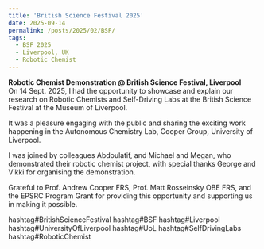```yaml
---
title: 'British Science Festival 2025'
date: 2025-09-14
permalink: /posts/2025/02/BSF/
tags:
  - BSF 2025
  - Liverpool, UK
  - Robotic Chemist
---
```





<a href="https://www.linkedin.com/posts/satheeshkumar-veeramani_britishsciencefestival-bsf-liverpool-activity-7374557877568700416-HCk9?utm_source=share&utm_medium=member_desktop&rcm=ACoAABpfmGUBtj5hCcqTwsche2tpJFLdAqlGUE8" target="_blank" rel="noopener"
   class="notice--info" style="display:block;text-decoration:none;">
  <strong>Robotic Chemist Demonstration @ British Science Festival, Liverpool</strong><br/>
  On 14 Sept. 2025, I had the opportunity to showcase and explain our research on Robotic Chemists and Self-Driving Labs at the British Science Festival at the Museum of Liverpool.

It was a pleasure engaging with the public and sharing the exciting work happening in the Autonomous Chemistry Lab, Cooper Group, University of Liverpool.

I was joined by colleagues Abdoulatif, and Michael and Megan, who demonstrated their robotic chemist project, with special thanks George and Vikki for organising the demonstration.

Grateful to Prof. Andrew Cooper FRS, Prof. Matt Rosseinsky OBE FRS, and the EPSRC Program Grant for providing this opportunity and supporting us in making it possible.

hashtag#BritishScienceFestival hashtag#BSF hashtag#Liverpool hashtag#UniversityOfLiverpool hashtag#UoL hashtag#SelfDrivingLabs hashtag#RoboticChemist
</a>